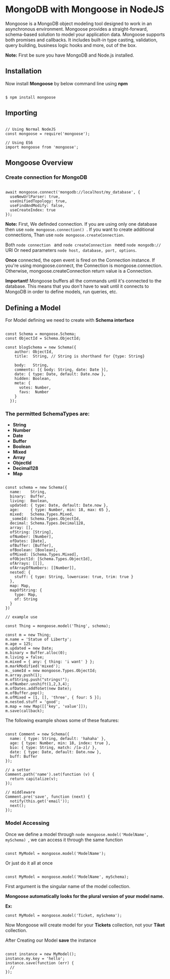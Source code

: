 # MongoDB with Mongoose in NodeJS
Mongoose is a MongoDB object modeling tool designed to work in an asynchronous environment. 
Mongoose provides a straight-forward, schema-based solution to model your application data. Mongoose supports both promises and callbacks. It includes built-in type casting, validation, query building, business logic hooks and more, out of the box.

__Note:__ First be sure you have MongoDB and Node.js installed.
## Installation
Now install __Mongoose__ by below command line using __npm__
```node

$ npm install mongoose

```
## Importing
```node

// Using Normal NodeJS
const mongoose = require('mongoose');

// Using ES6
import mongoose from 'mongoose';

```
## Mongoose Overview
### Create connection for MongoDB
```node

await mongoose.connect('mongodb://localhost/my_database', {
  useNewUrlParser: true,
  useUnifiedTopology: true,
  useFindAndModify: false,
  useCreateIndex: true
});

```
__Note:__ First, We definded connection. If you are using only one database then use ```node mongoose.connection() ```. If you want to create additional connections, Than use ```node mongoose.createConnection```.

Both ```node connection ``` and ```node createConnection ``` need ```node mongodb:// ``` URI Or need parameters ```node host, database, port, options```.

__Once__ connected, the open event is fired on the Connection instance. If you're using mongoose.connect, the Connection is mongoose.connection. Otherwise, mongoose.createConnection return value is a Connection.

__Important!__ Mongoose buffers all the commands until it's connected to the database. This means that you don't have to wait until it connects to MongoDB in order to define models, run queries, etc.

## Defining a Model
For Model defining we need to create with __Schema interface__
```node

const Schema = mongoose.Schema;
const ObjectId = Schema.ObjectId;

const blogSchema = new Schema({
    author: ObjectId,
    title:  String, // String is shorthand for {type: String}
    
    body:   String,
    comments: [{ body: String, date: Date }],
    date: { type: Date, default: Date.now },
    hidden: Boolean,
    meta: {
      votes: Number,
      favs:  Number
    }
  });

```

### The permitted SchemaTypes are:
* __String__
* __Number__
* __Date__
* __Buffer__
* __Boolean__
* __Mixed__
* __Array__
* __ObjectId__
* __Decimal128__
* __Map__

```node

const schema = new Schema({
  name:    String,
  binary:  Buffer,
  living:  Boolean,
  updated: { type: Date, default: Date.now },
  age:     { type: Number, min: 18, max: 65 },
  mixed:   Schema.Types.Mixed,
  _someId: Schema.Types.ObjectId,
  decimal: Schema.Types.Decimal128,
  array: [],
  ofString: [String],
  ofNumber: [Number],
  ofDates: [Date],
  ofBuffer: [Buffer],
  ofBoolean: [Boolean],
  ofMixed: [Schema.Types.Mixed],
  ofObjectId: [Schema.Types.ObjectId],
  ofArrays: [[]],
  ofArrayOfNumbers: [[Number]],
  nested: {
    stuff: { type: String, lowercase: true, trim: true }
  },
  map: Map,
  mapOfString: {
    type: Map,
    of: String
  }
})

// example use

const Thing = mongoose.model('Thing', schema);

const m = new Thing;
m.name = 'Statue of Liberty';
m.age = 125;
m.updated = new Date;
m.binary = Buffer.alloc(0);
m.living = false;
m.mixed = { any: { thing: 'i want' } };
m.markModified('mixed');
m._someId = new mongoose.Types.ObjectId;
m.array.push(1);
m.ofString.push("strings!");
m.ofNumber.unshift(1,2,3,4);
m.ofDates.addToSet(new Date);
m.ofBuffer.pop();
m.ofMixed = [1, [], 'three', { four: 5 }];
m.nested.stuff = 'good';
m.map = new Map([['key', 'value']]);
m.save(callback);

```
The following example shows some of these features:

```node

const Comment = new Schema({
  name: { type: String, default: 'hahaha' },
  age: { type: Number, min: 18, index: true },
  bio: { type: String, match: /[a-z]/ },
  date: { type: Date, default: Date.now },
  buff: Buffer
});

// a setter
Comment.path('name').set(function (v) {
  return capitalize(v);
});

// middleware
Comment.pre('save', function (next) {
  notify(this.get('email'));
  next();
});

```

### Model Accessing
Once we define a model through ```node mongoose.model('ModelName', mySchema) ```, we can access it through the same function

```node

const MyModel = mongoose.model('ModelName');

```
Or just do it all at once

```node

const MyModel = mongoose.model('ModelName', mySchema);

```
First argument is the singular name of the model collection.

__Mongoose automatically looks for the plural version of your model name.__

__Ex:__

```node
const MyModel = mongoose.model('Ticket, mySchema');

```
Now Mongoose will create model for your __Tickets__ collection, not your __Tiket__ collection.

After Creating our Model __save__ the instance
```node

const instance = new MyModel();
instance.my.key = 'hello';
instance.save(function (err) {
  //
});

```

